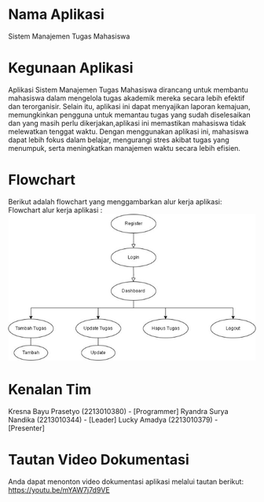 # Nama Aplikasi
Sistem Manajemen Tugas Mahasiswa

# Kegunaan Aplikasi
Aplikasi Sistem Manajemen Tugas Mahasiswa dirancang untuk membantu mahasiswa dalam mengelola tugas akademik mereka secara lebih efektif dan terorganisir. Selain itu, aplikasi ini dapat menyajikan laporan kemajuan, memungkinkan pengguna untuk memantau tugas yang sudah diselesaikan dan yang masih perlu dikerjakan,aplikasi ini memastikan mahasiswa tidak melewatkan tenggat waktu. Dengan menggunakan aplikasi ini, mahasiswa dapat lebih fokus dalam belajar, mengurangi stres akibat tugas yang menumpuk, serta meningkatkan manajemen waktu secara lebih efisien.

# Flowchart
Berikut adalah flowchart yang menggambarkan alur kerja aplikasi:
Flowchart alur kerja aplikasi : ![Bahasa Indonesia](Flowchart.jpg)

# Kenalan Tim
Kresna Bayu Prasetyo (2213010380) - [Programmer]
Ryandra Surya Nandika (2213010344) - [Leader]
Lucky Amadya (2213010379) - [Presenter]

# Tautan Video Dokumentasi
Anda dapat menonton video dokumentasi aplikasi melalui tautan berikut:
https://youtu.be/mYAW7j7d9VE
